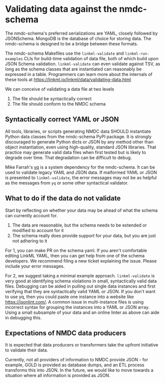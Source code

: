 # Validating data against the nmdc-schema

The nmdc-schema's preferred serializations are YAML, closely followed by JSONSchema. MongoDB is the database of 
choice for storing data. The nmdc-schema is designed to be a bridge between these formats.

The nmdc-schema Makefiles use the `linkml-validate` and `linkml-run-examples` CLIs for build-time validation of data
file,
both of which build upon JSON Schema validation. `linkml-validate` can even validate against TSV,
as long as the schema classes that are instantiated can reasonably be expressed in a table.
Programmers can learn more about the internals of these tools at https://linkml.io/linkml/data/validating-data.html

We can conceive of validating a data file at two levels

1. The file should be syntactically correct
2. The file should conform to the NMDC schema

## Syntactically correct YAML or JSON

All tools, libraries, or scripts generating NMDC data SHOULD instantiate Python data classes from the nmdc-schema PyPI
package.
It is strongly discouraged to generate Python dicts or JSON by any method other than object instantiation, even using
high-quality, standard JSON libraries. That practice may generate valid data files when first tested but is likely to
degrade
over time. That degradation can be difficult to debug.

Mike Farrah's [yq](https://mikefarah.gitbook.io/yq/v/v3.x/commands/validate)
is a system dependency for the nmdc-schema. It can be used to validate legacy YAML and JSON data.
If malformed YAML or JSON is presented to `linkml-validate`, the error messages may not be as helpful as the messages
from `yq` or some other syntactical validator.

## What to do if the data do not validate

Start by reflecting on whether your data may be ahead of what the schema can currently account for.

1. The data are reasonable, but the schema needs to be extended or modified to account for it
2. The schema really does provide support for your data, but you are just not adhering to it

For 1, you can make PR on the schema yaml. If you aren't comfortable editing LinkML YAML,
then you can get help from one of the schema developers. We recommend filing a new ticket explaining the issue.
Please include your error messages.

For 2, we suggest taking a minimal example approach. `linkml-validate` is very good at identifying schema violations
in small, syntactically valid data files. Debugging can be aided in pulling out single data instances
and first verifying that they are syntactically valid YAML or JSON. If you don't want to use yq, then you could paste
one instance into a website like https://jsonlint.com/.
A common issue in multi-instance files is using incorrect syntax for grouping the instances into a YAML or JSON array.
Using a small subsample of your data and an online linter as above can aide in debugging this.

## Expectations of NMDC data producers

It is expected that data producers or transformers take the upfront initiative to validate their data.

Currently, not all providers of information to NMDC provide JSON - for
example, GOLD is provided as database dumps, and an ETL process
transforms this into JSON. In the future, we would like to move towards a
situation where all information is provided as JSON.
